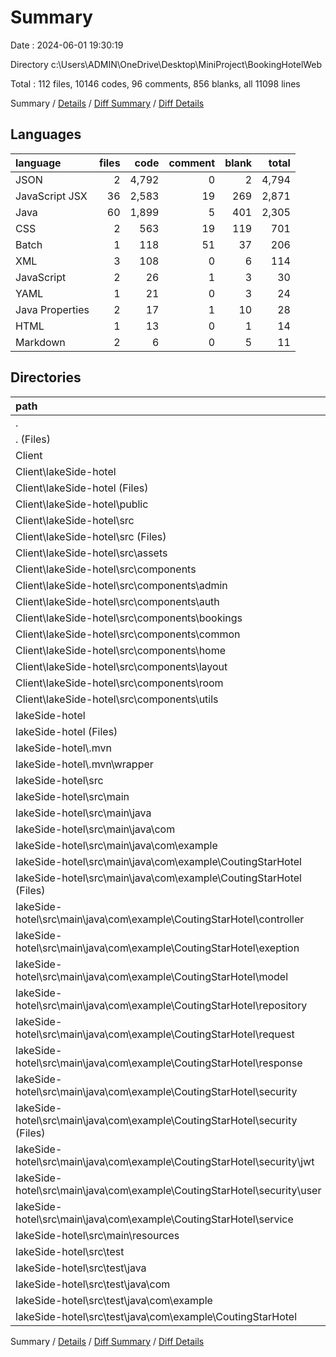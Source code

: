 # Summary

Date : 2024-06-01 19:30:19

Directory c:\\Users\\ADMIN\\OneDrive\\Desktop\\MiniProject\\BookingHotelWeb

Total : 112 files,  10146 codes, 96 comments, 856 blanks, all 11098 lines

Summary / [Details](details.md) / [Diff Summary](diff.md) / [Diff Details](diff-details.md)

## Languages
| language | files | code | comment | blank | total |
| :--- | ---: | ---: | ---: | ---: | ---: |
| JSON | 2 | 4,792 | 0 | 2 | 4,794 |
| JavaScript JSX | 36 | 2,583 | 19 | 269 | 2,871 |
| Java | 60 | 1,899 | 5 | 401 | 2,305 |
| CSS | 2 | 563 | 19 | 119 | 701 |
| Batch | 1 | 118 | 51 | 37 | 206 |
| XML | 3 | 108 | 0 | 6 | 114 |
| JavaScript | 2 | 26 | 1 | 3 | 30 |
| YAML | 1 | 21 | 0 | 3 | 24 |
| Java Properties | 2 | 17 | 1 | 10 | 28 |
| HTML | 1 | 13 | 0 | 1 | 14 |
| Markdown | 2 | 6 | 0 | 5 | 11 |

## Directories
| path | files | code | comment | blank | total |
| :--- | ---: | ---: | ---: | ---: | ---: |
| . | 112 | 10,146 | 96 | 856 | 11,098 |
| . (Files) | 1 | 1 | 0 | 1 | 2 |
| Client | 46 | 7,984 | 39 | 398 | 8,421 |
| Client\\lakeSide-hotel | 46 | 7,984 | 39 | 398 | 8,421 |
| Client\\lakeSide-hotel (Files) | 6 | 4,836 | 1 | 10 | 4,847 |
| Client\\lakeSide-hotel\\public | 1 | 1 | 0 | 0 | 1 |
| Client\\lakeSide-hotel\\src | 39 | 3,147 | 38 | 388 | 3,573 |
| Client\\lakeSide-hotel\\src (Files) | 4 | 622 | 19 | 127 | 768 |
| Client\\lakeSide-hotel\\src\\assets | 1 | 1 | 0 | 0 | 1 |
| Client\\lakeSide-hotel\\src\\components | 34 | 2,524 | 19 | 261 | 2,804 |
| Client\\lakeSide-hotel\\src\\components\\admin | 1 | 13 | 0 | 2 | 15 |
| Client\\lakeSide-hotel\\src\\components\\auth | 5 | 444 | 2 | 50 | 496 |
| Client\\lakeSide-hotel\\src\\components\\bookings | 7 | 693 | 0 | 59 | 752 |
| Client\\lakeSide-hotel\\src\\components\\common | 10 | 521 | 0 | 50 | 571 |
| Client\\lakeSide-hotel\\src\\components\\home | 1 | 29 | 0 | 2 | 31 |
| Client\\lakeSide-hotel\\src\\components\\layout | 3 | 118 | 0 | 18 | 136 |
| Client\\lakeSide-hotel\\src\\components\\room | 6 | 514 | 0 | 57 | 571 |
| Client\\lakeSide-hotel\\src\\components\\utils | 1 | 192 | 17 | 23 | 232 |
| lakeSide-hotel | 65 | 2,161 | 57 | 457 | 2,675 |
| lakeSide-hotel (Files) | 2 | 224 | 51 | 43 | 318 |
| lakeSide-hotel\\.mvn | 1 | 2 | 0 | 1 | 3 |
| lakeSide-hotel\\.mvn\\wrapper | 1 | 2 | 0 | 1 | 3 |
| lakeSide-hotel\\src | 62 | 1,935 | 6 | 413 | 2,354 |
| lakeSide-hotel\\src\\main | 61 | 1,926 | 6 | 408 | 2,340 |
| lakeSide-hotel\\src\\main\\java | 59 | 1,890 | 5 | 396 | 2,291 |
| lakeSide-hotel\\src\\main\\java\\com | 59 | 1,890 | 5 | 396 | 2,291 |
| lakeSide-hotel\\src\\main\\java\\com\\example | 59 | 1,890 | 5 | 396 | 2,291 |
| lakeSide-hotel\\src\\main\\java\\com\\example\\CoutingStarHotel | 59 | 1,890 | 5 | 396 | 2,291 |
| lakeSide-hotel\\src\\main\\java\\com\\example\\CoutingStarHotel (Files) | 2 | 18 | 0 | 10 | 28 |
| lakeSide-hotel\\src\\main\\java\\com\\example\\CoutingStarHotel\\controller | 8 | 519 | 0 | 68 | 587 |
| lakeSide-hotel\\src\\main\\java\\com\\example\\CoutingStarHotel\\exeption | 8 | 48 | 0 | 16 | 64 |
| lakeSide-hotel\\src\\main\\java\\com\\example\\CoutingStarHotel\\model | 7 | 276 | 3 | 66 | 345 |
| lakeSide-hotel\\src\\main\\java\\com\\example\\CoutingStarHotel\\repository | 7 | 65 | 0 | 32 | 97 |
| lakeSide-hotel\\src\\main\\java\\com\\example\\CoutingStarHotel\\request | 1 | 10 | 0 | 3 | 13 |
| lakeSide-hotel\\src\\main\\java\\com\\example\\CoutingStarHotel\\response | 5 | 134 | 1 | 27 | 162 |
| lakeSide-hotel\\src\\main\\java\\com\\example\\CoutingStarHotel\\security | 7 | 329 | 1 | 52 | 382 |
| lakeSide-hotel\\src\\main\\java\\com\\example\\CoutingStarHotel\\security (Files) | 2 | 110 | 1 | 17 | 128 |
| lakeSide-hotel\\src\\main\\java\\com\\example\\CoutingStarHotel\\security\\jwt | 3 | 138 | 0 | 21 | 159 |
| lakeSide-hotel\\src\\main\\java\\com\\example\\CoutingStarHotel\\security\\user | 2 | 81 | 0 | 14 | 95 |
| lakeSide-hotel\\src\\main\\java\\com\\example\\CoutingStarHotel\\service | 14 | 491 | 0 | 122 | 613 |
| lakeSide-hotel\\src\\main\\resources | 2 | 36 | 1 | 12 | 49 |
| lakeSide-hotel\\src\\test | 1 | 9 | 0 | 5 | 14 |
| lakeSide-hotel\\src\\test\\java | 1 | 9 | 0 | 5 | 14 |
| lakeSide-hotel\\src\\test\\java\\com | 1 | 9 | 0 | 5 | 14 |
| lakeSide-hotel\\src\\test\\java\\com\\example | 1 | 9 | 0 | 5 | 14 |
| lakeSide-hotel\\src\\test\\java\\com\\example\\CoutingStarHotel | 1 | 9 | 0 | 5 | 14 |

Summary / [Details](details.md) / [Diff Summary](diff.md) / [Diff Details](diff-details.md)